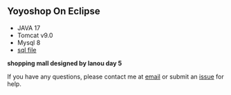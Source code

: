 ## Yoyoshop On Eclipse

- JAVA 17
- Tomcat v9.0
- Mysql 8
- [sql file](https://cdn.fygod.xyz/uploads/2023/01/02/1/1672672459/e5OrmWL8_yoyoshop.sql)

**shopping mall designed by lanou day 5** 

If you have any questions, please contact me at [email](mailto://fifa404yi@yahoo.com) or submit an [issue](https://github.com/stellariumImpl/stellariumImpl.github.io/issues/) for help.



